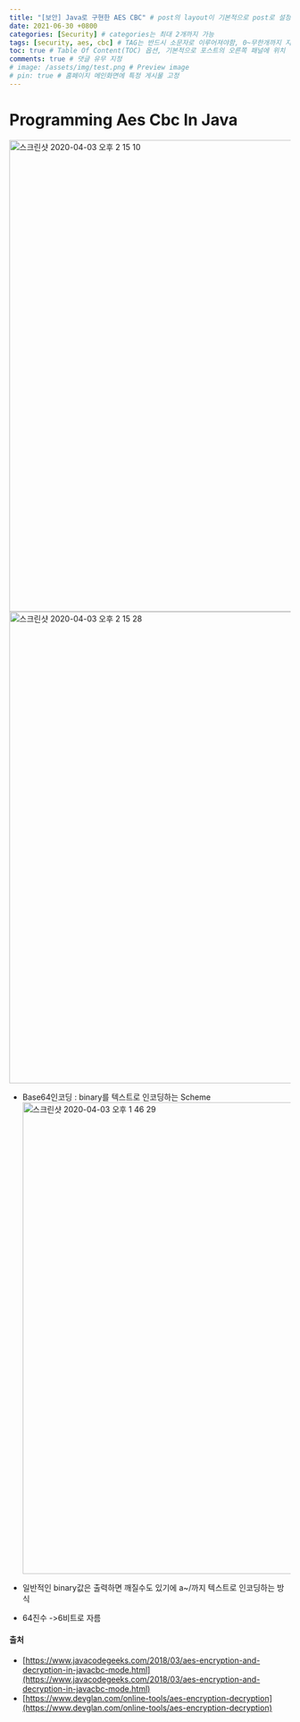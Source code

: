 ```yaml
---
title: "[보안] Java로 구현한 AES CBC" # post의 layout이 기본적으로 post로 설정되어있어서 Front Matter에 따로 layout변수를 만들어 주지 않아도 됨
date: 2021-06-30 +0800
categories: [Security] # categories는 최대 2개까지 가능
tags: [security, aes, cbc] # TAG는 반드시 소문자로 이루어져야함, 0~무한개까지 지정 가능
toc: true # Table Of Content(TOC) 옵션, 기본적으로 포스트의 오른쪽 패널에 위치
comments: true # 댓글 유무 지정
# image: /assets/img/test.png # Preview image
# pin: true # 홈페이지 메인화면에 특정 게시물 고정
---
```


# Programming Aes Cbc In Java
<img width="844" alt="스크린샷 2020-04-03 오후 2 15 10" src="https://user-images.githubusercontent.com/44339530/78326500-89d21b80-75b5-11ea-9bef-9e903ec00fb5.png"><br>
<img width="844" alt="스크린샷 2020-04-03 오후 2 15 28" src="https://user-images.githubusercontent.com/44339530/78326512-935b8380-75b5-11ea-9e1a-13c060dc5714.png"><br>

- Base64인코딩 : binary를 텍스트로 인코딩하는 Scheme
<img width="844" alt="스크린샷 2020-04-03 오후 1 46 29" src="https://user-images.githubusercontent.com/44339530/78325051-876dc280-75b1-11ea-84e6-ba45b57b2476.png"><br>

- 일반적인 binary값은 출력하면 깨질수도 있기에 a~/까지 텍스트로 인코딩하는 방식<br>
- 64진수 ->6비트로 자름<br>

#### 출처 
- [https://www.javacodegeeks.com/2018/03/aes-encryption-and-decryption-in-javacbc-mode.html](https://www.javacodegeeks.com/2018/03/aes-encryption-and-decryption-in-javacbc-mode.html)
- [https://www.devglan.com/online-tools/aes-encryption-decryption](https://www.devglan.com/online-tools/aes-encryption-decryption)
